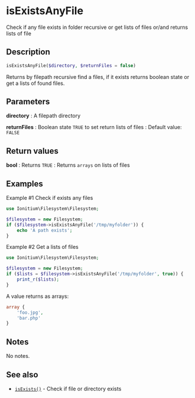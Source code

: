 # isExistsAnyFile

Check if any file exists in folder recursive or get lists of files or/and returns lists of file

## Description

```php
isExistsAnyFile($directory, $returnFiles = false)
```

Returns by filepath recursive find a files, if it exists returns boolean state or get a lists of found files.

## Parameters

__directory__
: A filepath directory

__returnFiles__
: Boolean state `TRUE` to set return lists of files
: Default value: `FALSE`

## Return values

__bool__
: Returns `TRUE`
: Returns `arrays` on lists of files

## Examples

Example #1 Check if exists any files
```php
use Ionitium\Filesystem\Filesystem;

$filesystem = new Filesystem;
if ($filesystem->isExistsAnyFile('/tmp/myfolder')) {
    echo 'A path exists';
}
```

Example #2 Get a lists of files
```php
use Ionitium\Filesystem\Filesystem;

$filesystem = new Filesystem;
if ($lists = $filesystem->isExistsAnyFile('/tmp/myfolder', true)) {
    print_r($lists);
}
```

A value returns as arrays:
```php
array {
    'foo.jpg',
    'bar.php'
}
```

## Notes

No notes.

## See also

* [`isExists()`](isexists.md) - Check if file or directory exists